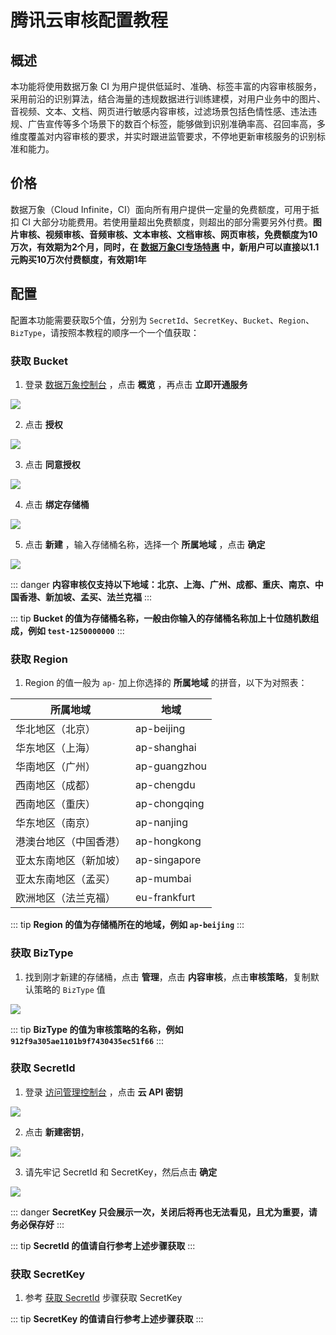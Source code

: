 # 腾讯云审核配置教程

## 概述

本功能将使用数据万象 CI 为用户提供低延时、准确、标签丰富的内容审核服务，采用前沿的识别算法，结合海量的违规数据进行训练建模，对用户业务中的图片、音视频、文本、文档、网页进行敏感内容审核，过滤场景包括色情性感、违法违规、广告宣传等多个场景下的数百个标签，能够做到识别准确率高、召回率高，多维度覆盖对内容审核的要求，并实时跟进监管要求，不停地更新审核服务的识别标准和能力。

## 价格

数据万象（Cloud Infinite，CI）面向所有用户提供一定量的免费额度，可用于抵扣 CI 大部分功能费用。若使用量超出免费额度，则超出的部分需要另外付费。**图片审核、视频审核、音频审核、文本审核、文档审核、网页审核，免费额度为10万次，有效期为2个月，同时，在 [数据万象CI专场特惠](https://cloud.tencent.com/act/pro/ci) 中，新用户可以直接以1.1元购买10万次付费额度，有效期1年**

## 配置

配置本功能需要获取5个值，分别为 `SecretId`、`SecretKey`、`Bucket`、`Region`、`BizType`，请按照本教程的顺序一个一个值获取：

### 获取 Bucket

1. 登录 [数据万象控制台](https://console.cloud.tencent.com/ci) ，点击 **概览** ，再点击 **立即开通服务**

![](/img/nai-plugin/1.png)

2. 点击 **授权**

![](/img/nai-plugin/2.png)

3. 点击 **同意授权**

![](/img/nai-plugin/3.png)

4. 点击 **绑定存储桶**

![](/img/nai-plugin/4.png)

5. 点击 **新建** ，输入存储桶名称，选择一个 **所属地域** ，点击 **确定**

![](/img/nai-plugin/5.png)

::: danger
**内容审核仅支持以下地域：北京、上海、广州、成都、重庆、南京、中国香港、新加坡、孟买、法兰克福**
:::

::: tip
**Bucket 的值为存储桶名称，一般由你输入的存储桶名称加上十位随机数组成，例如 `test-1250000000`**
:::

### 获取 Region

1. Region 的值一般为 `ap-` 加上你选择的 **所属地域** 的拼音，以下为对照表：

| 所属地域 | 地域 |
| ---------- | ------------------ |
| 华北地区（北京） | ap-beijing |
| 华东地区（上海） | ap-shanghai |
| 华南地区（广州） | ap-guangzhou |
| 西南地区（成都） | ap-chengdu |
| 西南地区（重庆） | ap-chongqing |
| 华东地区（南京） | ap-nanjing |
| 港澳台地区（中国香港） | ap-hongkong |
| 亚太东南地区（新加坡） | ap-singapore |
| 亚太东南地区（孟买） | ap-mumbai |
| 欧洲地区（法兰克福） | eu-frankfurt |

::: tip
**Region 的值为存储桶所在的地域，例如 `ap-beijing`**
:::

### 获取 BizType

1. 找到刚才新建的存储桶，点击 **管理**，点击 **内容审核**，点击**审核策略**，复制默认策略的 `BizType` 值

![](/img/nai-plugin/6.png)

::: tip
**BizType 的值为审核策略的名称，例如 `912f9a305ae1101b9f7430435ec51f66`**
:::

### 获取 SecretId

1. 登录 [访问管理控制台](https://console.cloud.tencent.com/ci/secret) ，点击 **云 API 密钥**

![](/img/nai-plugin/7.png)

2. 点击 **新建密钥**，

![](/img/nai-plugin/8.png)

3. 请先牢记 SecretId 和 SecretKey，然后点击 **确定**

![](/img/nai-plugin/9.png)

::: danger
**SecretKey 只会展示一次，关闭后将再也无法看见，且尤为重要，请务必保存好**
:::

::: tip
**SecretId 的值请自行参考上述步骤获取**
:::

### 获取 SecretKey

1. 参考 [获取 SecretId](#获取-secretid) 步骤获取 SecretKey

::: tip
**SecretKey 的值请自行参考上述步骤获取**
:::